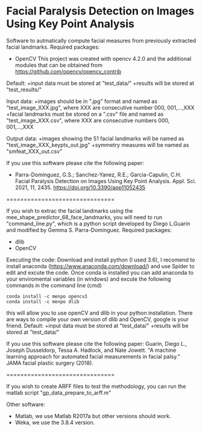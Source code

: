 Facial Paralysis Detection on Images Using Key Point Analysis
============================================================================================
Software to autmatically compute facial measures from previously extracted facial landmarks.
Required packages:
+ OpenCV 
This project was created with opencv 4.2.0 and the additional modules that can be obtained from https://github.com/opencv/opencv_contrib

Default:
+input data must be stored at "test_data/"
+results will be stored at "test_results/"

Input data:
+images should be in ".jpg" format and named as "test_image_XXX.jpg", where XXX are consecutive number 000, 001,...,XXX
+facial landmarks must be stored on a ".csv" file and named as "test_image_XXX.csv", where XXX are consecutive numbers 000, 001,...,XXX

Output data:
+images showing the 51 facial landmarks will be named as "test_image_XXX_keypts_out.jpg"
+symmetry measures will be named as "smfeat_XXX_out.csv"

If you use this software please cite the following paper:
+ Parra-Dominguez, G.S.; Sanchez-Yanez, R.E.; Garcia-Capulin, C.H. Facial Paralysis Detection on Images Using Key Point Analysis. Appl. Sci. 2021, 11, 2435. https://doi.org/10.3390/app11052435

===============================

If you wish to extrac the facial landmarks using the mee_shape_predictor_68_face_landmarks, you will need to run "command_line.py",
which is a python script developed by Diego L.Guarin and modified by Gemma S. Parra-Dominguez.
Required packages:
+ dlib
+ OpenCV

Executing the code: Download and install python (I used 3.6), I recomend to install anaconda (https://www.anaconda.com/download/) and use Spider to edit and excute the code. Once conda is installed you can add anaconda to your enviromental variables (in windows) and excute the following commands in the command line (cmd)

    conda install -c menpo opencv3
    conda install -c menpo dlib

this will allow you to use openCV and dlib in your python installation. There are ways to compile your own version of dlib and OpenCV, google is your friend.
Default:
+input data must be stored at "test_data/"
+results will be stored at "test_data/"

If you use this software please cite the following paper:
Guarin, Diego L., Joseph Dusseldorp, Tessa A. Hadlock, and Nate Jowett. "A machine learning approach for automated facial measurements in facial palsy." JAMA facial plastic surgery (2018).

===============================

If you wish to create ARFF files to test the methodology, you can run the matlab script "gp_data_prepare_to_arff.m"

Other software:
+ Matlab, we use Matlab R2017a but other versions should work.
+ Weka, we use the 3.8.4 version.

